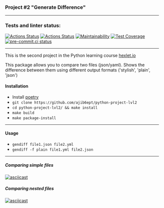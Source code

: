 ### Project #2 "Generate Difference"
***

### Tests and linter status:
[![Actions Status](https://github.com/ajib6ept/python-project-lvl2/workflows/hexlet-check/badge.svg)](https://github.com/ajib6ept/python-project-lvl2/actions)
[![Actions Status](https://github.com/ajib6ept/python-project-lvl2/workflows/hexlet-code/badge.svg)](https://github.com/ajib6ept/python-project-lvl2/actions)
[![Maintainability](https://api.codeclimate.com/v1/badges/38b1070ff74e961e566d/maintainability)](https://codeclimate.com/github/ajib6ept/python-project-lvl2/maintainability)
[![Test Coverage](https://api.codeclimate.com/v1/badges/38b1070ff74e961e566d/test_coverage)](https://codeclimate.com/github/ajib6ept/python-project-lvl2/test_coverage)
[![pre-commit.ci status](https://results.pre-commit.ci/badge/github/ajib6ept/python-project-lvl2/main.svg)](https://results.pre-commit.ci/latest/github/ajib6ept/python-project-lvl2/main)

***

This is the second project in the Python learning course [hexlet.io](https://ru.hexlet.io)


This package allows you to compare two files (json/yaml).
Shows the difference between them using different output formats ('stylish', 'plain', 'json')

#### Installation
* Install [poetry](https://python-poetry.org/docs/#installation)
* ```git clone https://github.com/ajib6ept/python-project-lvl2```
* ```cd python-project-lvl2/ && make install```
* ```make build```
* ```make package-install```

***
#### Usage
* ```gendiff file1.json file2.yml```
* ```gendiff -f plain file1.yml file2.json```

***
##### Comparing simple files 

[![asciicast](https://asciinema.org/a/oeIMWnK89RqTPPo5Sjsp6GBcO.svg)](https://asciinema.org/a/oeIMWnK89RqTPPo5Sjsp6GBcO)

##### Comparing nested files

[![asciicast](https://asciinema.org/a/obiua47jA89D30CYYl4bSo8J9.svg)](https://asciinema.org/a/obiua47jA89D30CYYl4bSo8J9)
